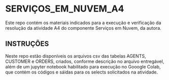 # SERVIÇOS_EM_NUVEM_A4
Este repo contém os materiais indicados para a execução e verificação da resolução da atividade A4 do componente Serviços em Nuvem, da autora.

## INSTRUÇÕES
Neste repo estão disponíveis os arquivos csv das tabelas AGENTS, CUSTOMER e ORDERS, criados, conforme descrição no arquivo entregável, além de um jupyter notebook habilitado para execução no Gooogle Colab, que contém os códigos e sáidas para os selects solicitados na atividade.
